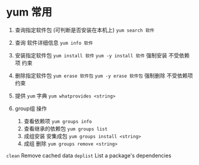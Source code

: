 # yum 常用

1. 查询指定软件包 (可判断是否安装在本机上)
    `yum search 软件`
2. 查询 软件详细信息
    `yum info 软件`
3. 安装指定软件包
    `yum install 软件`
    `yum -y install 软件` 强制安装 不受依赖项 约束
4. 删除指定软件包
    `yum erase 软件包`
    `yum -y erase 软件包` 强制删除 不受依赖项 约束
5. 提供 `yum` 字典
    `yum whatprovides <string>`

6. group组 操作
    1. 查看依赖项
        `yum groups info`
    2. 查看继承的依赖包
        `yum groups list`
    3. 成组安装 安集成包
        `yum groups install <string>`
    4. 成组 删除
        `yum groups remove <string>`

`clean`          Remove cached data
`deplist`        List a package's dependencies